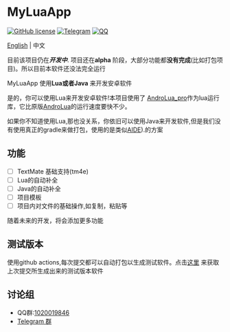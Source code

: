 # MyLuaApp
[![GitHub license](https://img.shields.io/github/license/dingyi222666/MyLuaApp)](https://github.com/dingyi222666/MyLuaApp/blob/main/LICENSE)
[![Telegram](https://img.shields.io/badge/Join-Telegram-blue)](https://t.me/MyLuaApp)
[![QQ](https://img.shields.io/badge/Join-QQ_Group-ff69b4)](https://jq.qq.com/?_wv=1027&k=XnJ4FMvS)   

[English](https://github.com/dingyi222666/MyLuaApp/tree/master/README.md) | 中文

目前该项目仍在***开发中***. 项目还在**alpha** 阶段，大部分功能都**没有完成**(比如打包项目)。所以目前本软件还没法完全运行

MyLuaApp 使用**Lua或者Java** 来开发安卓软件

是的，你可以使用Lua来开发安卓软件!本项目使用了
[AndroLua_pro](https://github.com/nirenr/AndroLua_pro)作为lua运行库，它比原版[AndroLua](https://github.com/mkottman/AndroLua)的运行速度要快不少。

如果你不知道使用Lua,那也没关系，你依旧可以使用Java来开发软件,但是我们没有使用真正的gradle来做打包，使用的是类似[AIDE](https://play.google.com/store/apps/details?id=com.aide.ui&hl=en_US&gl=US)).的方案
 

## 功能 
 - [ ] TextMate 基础支持(tm4e)
 - [ ] Lua的自动补全
 - [ ] Java的自动补全
 - [ ] 项目模板
 - [ ] 项目内对文件的基础操作,如复制，粘贴等

随着未来的开发，将会添加更多功能

## 测试版本
使用github actions,每次提交都可以自动打包以生成测试软件。点击[这里](https://github.com/dingyi222666/MyLuaApp/actions)
来获取上次提交所生成出来的测试版本软件

## 讨论组
 - QQ群:[1020019846](https://jq.qq.com/?_wv=1027&k=zGdBLMr8)
 - [Telegram 群](https://t.me/MyLuaApp)
